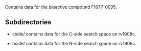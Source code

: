 Contains data for the bioactive compound F1077-0095.

## Subdirectories

- cside/ contains data for the C-side search space on rv1908c.

- nside/ contains data for the N-side search space on rv1908c.


